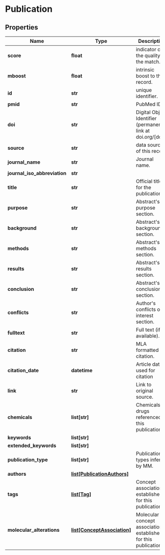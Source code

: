 # Publication

## Properties
Name | Type | Description | Notes
------------ | ------------- | ------------- | -------------
**score** | **float** | indicator of the quality of the match. | [optional] 
**mboost** | **float** | intrinsic boost to the record. | [optional] 
**id** | **str** | unique identifier. | [optional] 
**pmid** | **str** | PubMed ID. | [optional] 
**doi** | **str** | Digital Object Identifier (permanent link at doi.org/[doi]). | [optional] 
**source** | **str** | data source of this record | [optional] 
**journal_name** | **str** | Journal name. | [optional] 
**journal_iso_abbreviation** | **str** |  | [optional] 
**title** | **str** | Official title for the publication. | [optional] 
**purpose** | **str** | Abstract&#x27;s purpose section. | [optional] 
**background** | **str** | Abstract&#x27;s background section. | [optional] 
**methods** | **str** | Abstract&#x27;s methods section. | [optional] 
**results** | **str** | Abstract&#x27;s results section. | [optional] 
**conclusion** | **str** | Abstract&#x27;s conclusion section. | [optional] 
**conflicts** | **str** | Author&#x27;s conflicts of interest section. | [optional] 
**fulltext** | **str** | Full text (if available). | [optional] 
**citation** | **str** | MLA formatted citation. | [optional] 
**citation_date** | **datetime** | Article date used for citation | [optional] 
**link** | **str** | Link to original source. | [optional] 
**chemicals** | **list[str]** | Chemicals or drugs referenced in this publication. | [optional] 
**keywords** | **list[str]** |  | [optional] 
**extended_keywords** | **list[str]** |  | [optional] 
**publication_type** | **list[str]** | Publication types infered by MM. | [optional] 
**authors** | [**list[PublicationAuthors]**](PublicationAuthors.md) |  | [optional] 
**tags** | [**list[Tag]**](Tag.md) | Concept associations established for this publication. | [optional] 
**molecular_alterations** | [**list[ConceptAssociation]**](ConceptAssociation.md) | Molecular concept associations established for this publication. | [optional] 



